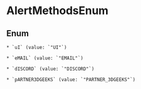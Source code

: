 
# AlertMethodsEnum

## Enum


    * `uI` (value: `"UI"`)

    * `eMAIL` (value: `"EMAIL"`)

    * `dISCORD` (value: `"DISCORD"`)

    * `pARTNER3DGEEKS` (value: `"PARTNER_3DGEEKS"`)



